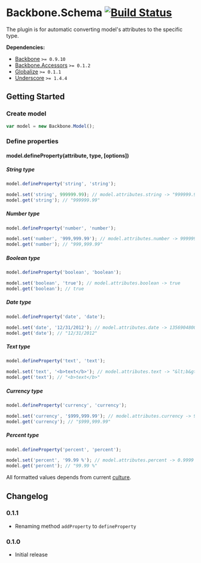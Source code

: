 [lnk]: https://travis-ci.org/DreamTheater/Backbone.Schema
[img]: https://secure.travis-ci.org/DreamTheater/Backbone.Schema.png

# Backbone.Schema [![Build Status][img]][lnk]
The plugin is for automatic converting model's attributes to the specific type.

**Dependencies:**

  - [Backbone](https://github.com/documentcloud/backbone) `>= 0.9.10`
  - [Backbone.Accessors](https://github.com/DreamTheater/Backbone.Accessors) `>= 0.1.2`
  - [Globalize](https://github.com/jquery/globalize) `>= 0.1.1`
  - [Underscore](https://github.com/documentcloud/underscore) `>= 1.4.4`

## Getting Started
### Create model
```js
var model = new Backbone.Model();
```

### Define properties
#### model.defineProperty(attribute, type, [options])
##### String type
```js
model.defineProperty('string', 'string');

model.set('string', 999999.99); // model.attributes.string -> "999999.99"
model.get('string'); // "999999.99"
```

##### Number type
```js
model.defineProperty('number', 'number');

model.set('number', '999,999.99'); // model.attributes.number -> 999999.99
model.get('number'); // "999,999.99"
```

##### Boolean type
```js
model.defineProperty('boolean', 'boolean');

model.set('boolean', 'true'); // model.attributes.boolean -> true
model.get('boolean'); // true
```

##### Date type
```js
model.defineProperty('date', 'date');

model.set('date', '12/31/2012'); // model.attributes.date -> 1356904800000
model.get('date'); // "12/31/2012"
```

##### Text type
```js
model.defineProperty('text', 'text');

model.set('text', '<b>text</b>'); // model.attributes.text -> "&lt;b&gt;text&lt;&#x2F;b&gt;"
model.get('text'); // "<b>text</b>"
```

##### Currency type
```js
model.defineProperty('currency', 'currency');

model.set('currency', '$999,999.99'); // model.attributes.currency -> 999999.99
model.get('currency'); // "$999,999.99"
```

##### Percent type
```js
model.defineProperty('percent', 'percent');

model.set('percent', '99.99 %'); // model.attributes.percent -> 0.9999
model.get('percent'); // "99.99 %"
```

All formatted values depends from current [culture](https://github.com/jquery/globalize#culture).

## Changelog
### 0.1.1
  - Renaming method `addProperty` to `defineProperty`

### 0.1.0
  - Initial release
